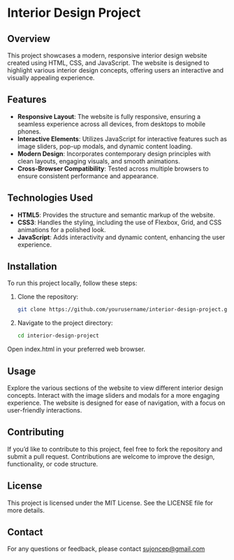 # Interior Design Project

## Overview
This project showcases a modern, responsive interior design website created using HTML, CSS, and JavaScript. The website is designed to highlight various interior design concepts, offering users an interactive and visually appealing experience.

## Features
- **Responsive Layout**: The website is fully responsive, ensuring a seamless experience across all devices, from desktops to mobile phones.
- **Interactive Elements**: Utilizes JavaScript for interactive features such as image sliders, pop-up modals, and dynamic content loading.
- **Modern Design**: Incorporates contemporary design principles with clean layouts, engaging visuals, and smooth animations.
- **Cross-Browser Compatibility**: Tested across multiple browsers to ensure consistent performance and appearance.

## Technologies Used
- **HTML5**: Provides the structure and semantic markup of the website.
- **CSS3**: Handles the styling, including the use of Flexbox, Grid, and CSS animations for a polished look.
- **JavaScript**: Adds interactivity and dynamic content, enhancing the user experience.

## Installation
To run this project locally, follow these steps:

1. Clone the repository:
   ```bash
   git clone https://github.com/yourusername/interior-design-project.git
2. Navigate to the project directory:
   ```bash
   cd interior-design-project
Open index.html in your preferred web browser.
## Usage
Explore the various sections of the website to view different interior design concepts.
Interact with the image sliders and modals for a more engaging experience.
The website is designed for ease of navigation, with a focus on user-friendly interactions.
## Contributing
If you’d like to contribute to this project, feel free to fork the repository and submit a pull request. Contributions are welcome to improve the design, functionality, or code structure.

## License
This project is licensed under the MIT License. See the LICENSE file for more details.

## Contact
For any questions or feedback, please contact sujoncep@gmail.com
